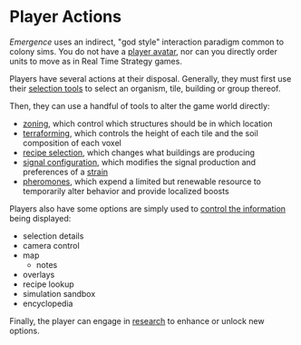# Player Actions

*Emergence* uses an indirect, "god style" interaction paradigm common to colony sims.
You do not have a [player avatar](../glossary.md#player-avatar),
nor can you directly order units to move as in Real Time Strategy games.

Players have several actions at their disposal.
Generally, they must first use their [selection tools](selection-tools.md) to select an organism, tile, building or group thereof.

Then, they can use a handful of tools to alter the game world directly:

- [zoning](zoning.md), which control which structures should be in which location
- [terraforming](terraforming.md), which controls the height of each tile and the soil composition of each voxel
- [recipe selection](../production-chains/recipes.md), which changes what buildings are producing
- [signal configuration](../signals/configuring-properties.md), which modifies the signal production and preferences of a [strain](../glossary.md#strain)
- [pheromones](pheromones.md), which expend a limited but renewable resource to temporarily alter behavior and provide localized boosts

Players also have some options are simply used to [control the information](informational-tools.md) being displayed:

- selection details
- camera control
- map
  - notes
- overlays
- recipe lookup
- simulation sandbox
- encyclopedia

Finally, the player can engage in [research](../research/index.md) to enhance or unlock new options.
